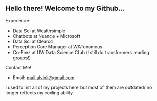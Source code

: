 ## Hello there! Welcome to my Github... 

Experience:
- Data Sci at Wealthsimple
- Chatbots at Nuance + Microsoft
- Data Sci at Clearco
- Perception Core Manager at WATonomous
- Co-Prez at UW Data Science Club (I still do transformers reading groups!)

Contact Me!
- Email: mail.alvinli@gmail.com


I used to list all of my projects here but most of them are outdated/ no longer reflects my coding ability.
<!-- Here's an overview of some of the projects I have done!

### Data Science / Machine Learning
* :orange:[Orange Hypocrite](https://github.com/alvanli/OrangeHypocrite) - Private due to political climate
* :speech_balloon:[ChattyV2](https://github.com/alvanli/Chatty-V2) - Chatbots
* :robot:[Reinforcement Learning](https://github.com/alvanli/ReinforcementLearning) - Currently revamping as DSC Material
* :pick:[KaggleFun](https://github.com/alvanli/KaggleFun) - Just a couple of Kaggle projects
* :chart:[Stock Stuff](https://github.com/alvanli/Stock_Analysis) - Private due to lack of maintenance
* :inbox_tray:[Messenger Analysis](https://github.com/alvanli/TxtMsgAnalysis) - Sentiment analysis based on my own chat data. 
* [Classic Algorithms](https://github.com/alvanli/457a) - Genetic, swarm, ant-colony algorithms and more!

### C++
* :mechanical_leg:[HapticGait](https://github.com/alvanli/hapticgait) - Design team aimed to use accelerometers and haptic motors to correct gait
* :computer:[Data Structures](https://github.com/alvanli/Cpp-Data-Structures) - CS Course 

### Somewhere in between
* :page_with_curl:[SmartChat](https://devpost.com/software/chatsmart) - Chat powered by ML (Object recognition, Sentiment analysis, OCR, keyword extraction) via Azure and GCP
* :vibration_mode:[notify](https://devpost.com/software/notify-nc4tkv) - Offline news getter and summarizer
* :eyes:[Retinopathy](https://github.com/alvanli/Retinopathy_Public) - Diagnose eye conditions with over 90% accuracy with CNNs
* :drop_of_blood:[Cicatrix](https://github.com/alvanli/cicatrix) - Using OpenCV to segment and measure wound sizes
* :heavy_multiplication_x:[Snap](https://github.com/alvanli/Matrix-Calculations-Snap) - Using OpenCV to solve matrices
* :card_file_box:[Bounding Box](https://github.com/alvanli/bounding_box) - Create bounding boxes to facilitate YOLO training

### Web Development
* :space_invader:[Chatty](https://github.com/alvanli/Chatty_PUBLIC) - Chrome extension AI personal assistant, helps schedule tasks, jot notes and more!
* :clapper:[Flock](https://devpost.com/software/flock-mhzpfd) - Enhance lockdown efficiency with this video chatting platform which uses the Pomodoro technique

 -->
